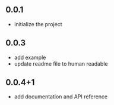## 0.0.1

* initialize the project
## 0.0.3

* add example
* update readme file to human readable

## 0.0.4+1

* add documentation and API reference

